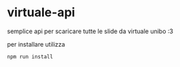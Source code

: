 # virtuale-api

semplice api per scaricare tutte le slide da virtuale unibo :3

per installare utilizza

```
npm run install
```
